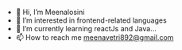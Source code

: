 - 👋 Hi, I’m Meenalosini
- 👀 I’m interested in frontend-related languages
- 🌱 I’m currently learning reactJs and Java...
- 📫 How to reach me meenavetri892@gmail.com

<!---
meenavetri/meenavetri is a ✨ special ✨ repository because its `README.md` (this file) appears on your GitHub profile.
You can click the Preview link to take a look at your changes.
--->
